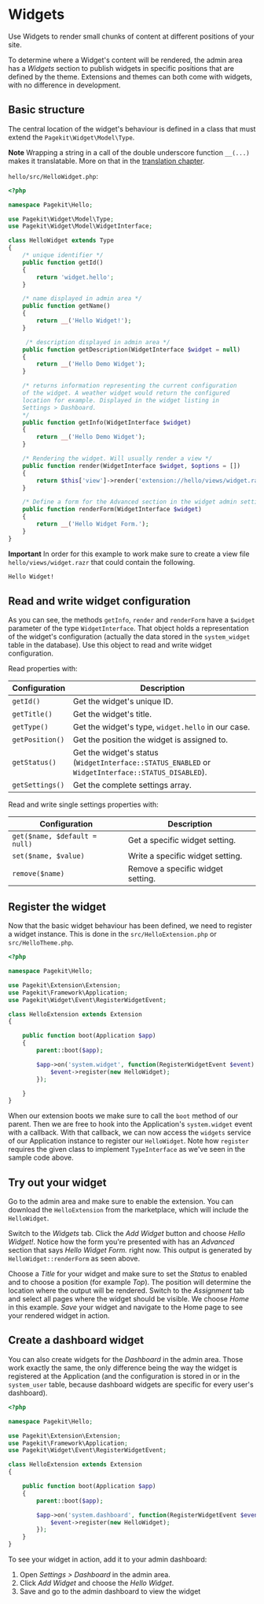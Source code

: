 # Widgets

<p class="uk-article-lead">Use Widgets to render small chunks of content at different positions of your site.</p>

To determine where a Widget's content will be rendered, the admin area has a *Widgets* section to publish widgets in specific positions that are defined by the theme. Extensions and themes can both come with widgets, with no difference in development.

## Basic structure

The central location of the widget's behaviour is defined in a class that must extend the `Pagekit\Widget\Model\Type`.

**Note** Wrapping a string in a call of the double underscore function `__(...)` makes it translatable. More on that in the [translation chapter](translation.md).

`hello/src/HelloWidget.php`:

```php
<?php

namespace Pagekit\Hello;

use Pagekit\Widget\Model\Type;
use Pagekit\Widget\Model\WidgetInterface;

class HelloWidget extends Type
{
    /* unique identifier */
    public function getId()
    {
        return 'widget.hello';
    }

    /* name displayed in admin area */
    public function getName()
    {
        return __('Hello Widget!');
    }

     /* description displayed in admin area */
    public function getDescription(WidgetInterface $widget = null)
    {
        return __('Hello Demo Widget');
    }

    /* returns information representing the current configuration
    of the widget. A weather widget would return the configured
    location for example. Displayed in the widget listing in
    Settings > Dashboard.
    */
    public function getInfo(WidgetInterface $widget)
    {
        return __('Hello Demo Widget');
    }

    /* Rendering the widget. Will usually render a view */
    public function render(WidgetInterface $widget, $options = [])
    {
        return $this['view']->render('extension://hello/views/widget.razr');
    }

    /* Define a form for the Advanced section in the widget admin settings */
    public function renderForm(WidgetInterface $widget)
    {
        return __('Hello Widget Form.');
    }
}
```

**Important** In order for this example to work make sure to create a view file
`hello/views/widget.razr` that could contain the following.

```HTML
Hello Widget!
```

## Read and write widget configuration

As you can see, the methods `getInfo`, `render` and `renderForm` have a `$widget`
parameter of the type `WidgetInterface`. That object holds a representation
of the widget's configuration (actually the data stored in the `system_widget`
table in the database). Use this object to read and write widget configuration.

Read properties with:

| Configuration | Description |
|---------------|-------------|
| `getId()`       | Get the widget's unique ID. |
| `getTitle()`    | Get the widget's title. |
| `getType()`     | Get the widget's type, `widget.hello` in our case. |
| `getPosition()` | Get the position the widget is assigned to. |
| `getStatus()`   | Get the widget's status (`WidgetInterface::STATUS_ENABLED` or `WidgetInterface::STATUS_DISABLED`). |
| `getSettings()` | Get the complete settings array. |

Read and write single settings properties with:

| Configuration | Description |
|---------------|-------------|
| `get($name, $default = null)`  | Get a specific widget setting.   |
| `set($name, $value)`           | Write a specific widget setting. |
| `remove($name)`                | Remove a specific widget setting.|

## Register the widget

Now that the basic widget behaviour has been defined, we need to register a widget instance. This is done in the `src/HelloExtension.php` or
`src/HelloTheme.php`.

```php
<?php

namespace Pagekit\Hello;

use Pagekit\Extension\Extension;
use Pagekit\Framework\Application;
use Pagekit\Widget\Event\RegisterWidgetEvent;

class HelloExtension extends Extension
{

    public function boot(Application $app)
    {
        parent::boot($app);

        $app->on('system.widget', function(RegisterWidgetEvent $event) {
            $event->register(new HelloWidget);
        });

    }
}
```

When our extension boots we make sure to call the `boot` method of our parent. Then we are free to hook into the Application's `system.widget` event with a callback.
With that callback, we can now access the `widgets` service of our Application
instance to register our `HelloWidget`. Note how `register` requires the
given class to implement `TypeInterface` as we've seen in the sample code
above.

## Try out your widget

Go to the admin area and make sure to enable the extension. You can download
the `HelloExtension` from the marketplace, which will include the `HelloWidget`.

Switch to the *Widgets* tab. Click the *Add Widget* button and choose *Hello
Widget!*. Notice how the form you're presented with has an *Advanced* section
that says *Hello Widget Form.* right now. This output is generated by
`HelloWidget::renderForm` as seen above.

Choose a *Title* for your widget and make sure to set the *Status* to enabled and
to choose a position (for example *Top*). The position will determine the location
where the output will be rendered. Switch to the *Assignment* tab and select all
pages where the widget should be visible. We choose *Home* in this example. *Save* your widget and navigate to the Home page to see your rendered widget
in action.

## Create a dashboard widget

You can also create widgets for the *Dashboard* in the admin area. Those work
exactly the same, the only difference being the way the widget is registered
at the Application (and the configuration is stored in or in the `system_user`
table, because dashboard widgets are specific for every user's dashboard).

```php
<?php

namespace Pagekit\Hello;

use Pagekit\Extension\Extension;
use Pagekit\Framework\Application;
use Pagekit\Widget\Event\RegisterWidgetEvent;

class HelloExtension extends Extension
{

    public function boot(Application $app)
    {
        parent::boot($app);

        $app->on('system.dashboard', function(RegisterWidgetEvent $event) {
            $event->register(new HelloWidget);
        });
    }
}
```

To see your widget in action, add it to your admin dashboard:

1. Open *Settings > Dashboard* in the admin area.
2. Click *Add Widget* and choose the *Hello Widget*.
3. Save and go to the admin dashboard to view the widget
